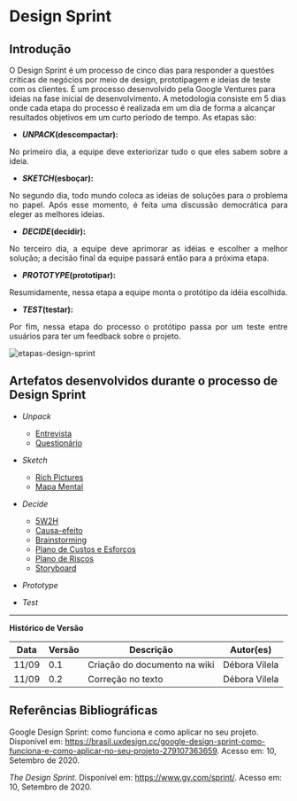 # Design Sprint

## Introdução

O Design Sprint é um processo de cinco dias para responder a questões críticas de negócios por meio de design, prototipagem e ideias de teste com os clientes. É um processo desenvolvido pela Google Ventures para ideias na fase inicial de desenvolvimento. A metodologia consiste em 5 dias onde cada etapa do processo é realizada em um dia de forma a alcançar resultados objetivos em um curto período de tempo. As etapas são:

* **_UNPACK_(descompactar):**
<p align="justify">No primeiro dia, a equipe deve exteriorizar tudo o que eles sabem sobre a ideia.</p>

* **_SKETCH_(esboçar):**
<p align="justify">No segundo dia, todo mundo coloca as ideias de soluções para o problema no papel. Após esse momento, é feita uma discussão democrática para eleger as melhores ideias.</p>

* **_DECIDE_(decidir):**
<p align="justify">No terceiro dia, a equipe deve aprimorar as idéias e escolher a melhor solução; a decisão final da equipe passará então para a próxima etapa.</p>

* **_PROTOTYPE_(prototipar):**
<p align="justify">Resumidamente, nessa etapa a equipe monta o protótipo da idéia escolhida.</p>

* **_TEST_(testar):**
<p align="justify">Por fim, nessa etapa do processo o protótipo passa por um teste entre usuários para ter um feedback sobre o projeto.</p>

![etapas-design-sprint](https://i.imgur.com/BBSFBAd.png)

## Artefatos desenvolvidos durante o processo de Design Sprint

* _Unpack_
    * [Entrevista](https://unbarqdsw.github.io/2020.1_G1_Triagil/base/requisitos/elicitacao/entrevista/)
    * [Questionário](https://unbarqdsw.github.io/2020.1_G1_Triagil/base/requisitos/elicitacao/questionario/)

* _Sketch_
    * [Rich Pictures](https://unbarqdsw.github.io/2020.1_G1_Triagil/base/requisitos/pre-rastriabilidade/rp/)
    * [Mapa Mental](https://unbarqdsw.github.io/2020.1_G1_Triagil/base/requisitos/pre-rastriabilidade/mapa_mental/)

* _Decide_
    * [5W2H](https://unbarqdsw.github.io/2020.1_G1_Triagil/base/requisitos/pre-rastriabilidade/5w2h/)
    * [Causa-efeito](https://unbarqdsw.github.io/2020.1_G1_Triagil/base/requisitos/pre-rastriabilidade/causa_e_efeito/)
    * [Brainstorming](https://unbarqdsw.github.io/2020.1_G1_Triagil/base/requisitos/elicitacao/brainstorming/)
    * [Plano de Custos e Esforços](https://unbarqdsw.github.io/2020.1_G1_Triagil/base/documentos/plano_custos/)
    * [Plano de Riscos](https://unbarqdsw.github.io/2020.1_G1_Triagil/base/documentos/plano_risco/)
    * [Storyboard](https://unbarqdsw.github.io/2020.1_G1_Triagil/base/requisitos/elicitacao/storyboard/)

* _Prototype_  

* _Test_

---

**Histórico de Versão**

| Data | Versão | Descrição | Autor(es) |
| --- | --- | --- | --- |
| 11/09 | 0.1 | Criação do documento na wiki  | Débora Vilela |
| 11/09 | 0.2 |Correção no texto| Débora Vilela |

## Referências Bibliográficas

Google Design Sprint: como funciona e como aplicar no seu projeto. Disponível em: <https://brasil.uxdesign.cc/google-design-sprint-como-funciona-e-como-aplicar-no-seu-projeto-279107363659>. Acesso em: 10, Setembro de 2020.

_The Design Sprint_. Disponível em: <https://www.gv.com/sprint/>. Acesso em: 10, Setembro de 2020.
